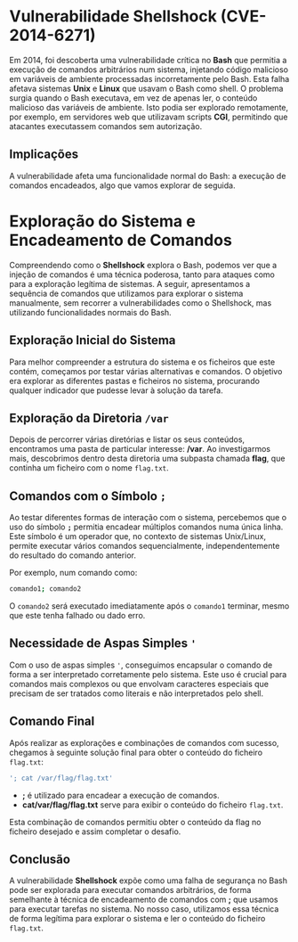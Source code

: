 # Vulnerabilidade Shellshock (CVE-2014-6271)

Em 2014, foi descoberta uma vulnerabilidade crítica no **Bash** que permitia a execução de comandos arbitrários num sistema, injetando código malicioso em variáveis de ambiente processadas incorretamente pelo Bash. Esta falha afetava sistemas **Unix** e **Linux** que usavam o Bash como shell. O problema surgia quando o Bash executava, em vez de apenas ler, o conteúdo malicioso das variáveis de ambiente. Isto podia ser explorado remotamente, por exemplo, em servidores web que utilizavam scripts **CGI**, permitindo que atacantes executassem comandos sem autorização.

## Implicações

A vulnerabilidade afeta uma funcionalidade normal do Bash: a execução de comandos encadeados, algo que vamos explorar de seguida.



# Exploração do Sistema e Encadeamento de Comandos

Compreendendo como o **Shellshock** explora o Bash, podemos ver que a injeção de comandos é uma técnica poderosa, tanto para ataques como para a exploração legítima de sistemas. A seguir, apresentamos a sequência de comandos que utilizamos para explorar o sistema manualmente, sem recorrer a vulnerabilidades como o Shellshock, mas utilizando funcionalidades normais do Bash.



## Exploração Inicial do Sistema

Para melhor compreender a estrutura do sistema e os ficheiros que este contém, começamos por testar várias alternativas e comandos. O objetivo era explorar as diferentes pastas e ficheiros no sistema, procurando qualquer indicador que pudesse levar à solução da tarefa.



## Exploração da Diretoria `/var`

Depois de percorrer várias diretórias e listar os seus conteúdos, encontramos uma pasta de particular interesse: **/var**. Ao investigarmos mais, descobrimos dentro desta diretoria uma subpasta chamada **flag**, que continha um ficheiro com o nome `flag.txt`.



## Comandos com o Símbolo `;`

Ao testar diferentes formas de interação com o sistema, percebemos que o uso do símbolo **`;`** permitia encadear múltiplos comandos numa única linha. Este símbolo é um operador que, no contexto de sistemas Unix/Linux, permite executar vários comandos sequencialmente, independentemente do resultado do comando anterior.

Por exemplo, num comando como:

```bash
comando1; comando2

```

O `comando2` será executado imediatamente após o `comando1` terminar, mesmo que este tenha falhado ou dado erro.


## Necessidade de Aspas Simples `'`

Com o uso de aspas simples `'`, conseguimos encapsular o comando de forma a ser interpretado corretamente pelo sistema. Este uso é crucial para comandos mais complexos ou que envolvam caracteres especiais que precisam de ser tratados como literais e não interpretados pelo shell.



## Comando Final

Após realizar as explorações e combinações de comandos com sucesso, chegamos à seguinte solução final para obter o conteúdo do ficheiro `flag.txt`:

```bash
'; cat /var/flag/flag.txt'
```

- **;** é utilizado para encadear a execução de comandos.
- **cat/var/flag/flag.txt** serve para exibir o conteúdo do ficheiro `flag.txt`.

Esta combinação de comandos permitiu obter o conteúdo da flag no ficheiro desejado e assim completar o desafio.


## Conclusão

A vulnerabilidade **Shellshock** expõe como uma falha de segurança no Bash pode ser explorada para executar comandos arbitrários, de forma semelhante à técnica de encadeamento de comandos com **;** que usamos para executar tarefas no sistema. No nosso caso, utilizamos essa técnica de forma legítima para explorar o sistema e ler o conteúdo do ficheiro `flag.txt`.
